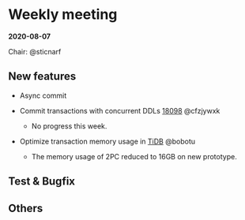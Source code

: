 # Weekly meeting

**2020-08-07**

Chair: @sticnarf

## New features

* Async commit
  
* Commit transactions with concurrent DDLs [18098](https://github.com/pingcap/tidb/issues/18098) @cfzjywxk
  - No progress this week.

* Optimize transaction memory usage in [TiDB](https://github.com/pingcap/tidb/projects/54) @bobotu
	- The memory usage of 2PC reduced to 16GB on new prototype.

## Test & Bugfix

## Others
